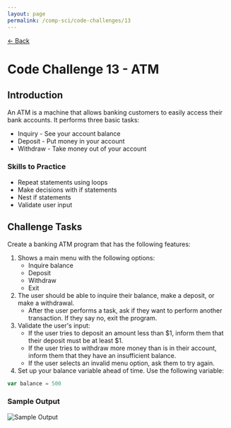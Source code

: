```yaml
---
layout: page
permalink: /comp-sci/code-challenges/13
---
```


[← Back](./)

# Code Challenge 13 - ATM

## Introduction

An ATM is a machine that allows banking customers to easily access their bank accounts. It performs three basic tasks:
- Inquiry - See your account balance
- Deposit - Put money in your account
- Withdraw - Take money out of your account

### Skills to Practice

- Repeat statements using loops
- Make decisions with if statements
- Nest if statements
- Validate user input

## Challenge Tasks

Create a banking ATM program that has the following features:

1. Shows a main menu with the following options:
    - Inquire balance
    - Deposit
    - Withdraw
    - Exit
2. The user should be able to inquire their balance, make a deposit, or make a withdrawal.
    - After the user performs a task, ask if they want to perform another transaction. If they say no, exit the program.
3. Validate the user's input:
    - If the user tries to deposit an amount less than $1, inform them that their deposit must be at least $1.
    - If the user tries to withdraw more money than is in their account, inform them that they have an insufficient balance.
    - If the user selects an invalid menu option, ask them to try again.
4. Set up your balance variable ahead of time. Use the following variable:

```js
var balance = 500
```

### Sample Output

![Sample Output](/assets/img/code-challenges/challenge-13-atm.gif)